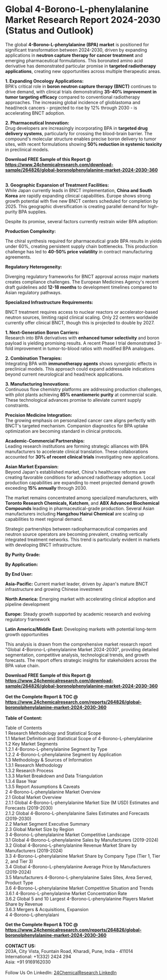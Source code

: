 <h1>Global 4-Borono-L-phenylalanine Market Research Report 2024-2030 (Status and Outlook)</h1><p>The global <strong>4-Borono-L-phenylalanine (BPA) market</strong> is positioned for significant transformation between 2024-2030, driven by expanding applications in <strong>neutron capture therapy for cancer treatment</strong> and emerging pharmaceutical formulations. This boronated amino acid derivative has demonstrated particular promise in <strong>targeted radiotherapy applications</strong>, creating new opportunities across multiple therapeutic areas.</p><p><strong>1. Expanding Oncology Applications:</strong><br>
BPA's critical role in <strong>boron neutron capture therapy (BNCT)</strong> continues to drive demand, with clinical trials demonstrating <strong>35-40% improvement in tumor targeting efficacy</strong> compared to conventional radiotherapy approaches. The increasing global incidence of glioblastoma and head/neck cancers - projected to rise by 12% through 2030 - is accelerating BNCT adoption.</p><p><strong>2. Pharmaceutical Innovation:</strong><br>
Drug developers are increasingly incorporating BPA in <strong>targeted drug delivery systems</strong>, particularly for crossing the blood-brain barrier. The compound's molecular structure enables precise boron delivery to tumor sites, with recent formulations showing <strong>50% reduction in systemic toxicity</strong> in preclinical models.</p><div><b>Download FREE Sample of this Report @ 
            <a href="https://www.24chemicalresearch.com/download-sample/264826/global-boronolphenylalanine-market-2024-2030-360">
            https://www.24chemicalresearch.com/download-sample/264826/global-boronolphenylalanine-market-2024-2030-360</a></b></div><br><p><strong>3. Geographic Expansion of Treatment Facilities:</strong><br>
While Japan currently leads in BNCT implementation, <strong>China and South Korea</strong> are rapidly expanding clinical capabilities. Europe shows strong growth potential with five new BNCT centers scheduled for completion by 2025. This geographic diversification is creating parallel demand for high-purity BPA supplies.</p><p>Despite its promise, several factors currently restrain wider BPA adoption:</p><p><strong>Production Complexity:</strong></p><p>The chiral synthesis required for pharmaceutical grade BPA results in yields under 60%, creating persistent supply chain bottlenecks. This production challenge has led to <strong>40-50% price volatility</strong> in contract manufacturing agreements.</p><p><strong>Regulatory Heterogeneity:</strong></p><p>Diverging regulatory frameworks for BNCT approval across major markets creates compliance challenges. The European Medicines Agency's recent draft guidelines add <strong>12-18 months</strong> to development timelines compared to Asian regulatory pathways.</p><p><strong>Specialized Infrastructure Requirements:</strong></p><p>BNCT treatment requires access to nuclear reactors or accelerator-based neutron sources, limiting rapid clinical scaling. Only 22 centers worldwide currently offer clinical BNCT, though this is projected to double by 2027.</p><p><strong>1. Next-Generation Boron Carriers:</strong><br>
Research into BPA derivatives with <strong>enhanced tumor selectivity</strong> and boron payload is yielding promising results. A recent Phase I trial demonstrated 3-fold improvement in tumor-to-blood ratios with modified BPA analogues.</p><p><strong>2. Combination Therapies:</strong><br>
Integrating BPA with <strong>immunotherapy agents</strong> shows synergistic effects in preclinical models. This approach could expand addressable indications beyond current neurological and head/neck applications.</p><p><strong>3. Manufacturing Innovations:</strong><br>
Continuous flow chemistry platforms are addressing production challenges, with pilot plants achieving <strong>85% enantiomeric purity</strong> at commercial scale. These technological advances promise to alleviate current supply constraints.</p><p><strong>Precision Medicine Integration:</strong><br>
    The growing emphasis on personalized cancer care aligns perfectly with BNCT's targeted mechanism. Companion diagnostics for BPA uptake optimization are becoming standard in clinical protocols.</p><p><strong>Academic-Commercial Partnerships:</strong><br>
    Leading research institutions are forming strategic alliances with BPA manufacturers to accelerate clinical translation. These collaborations accounted for <strong>30% of recent clinical trials</strong> investigating new applications.</p><p><strong>Asian Market Expansion:</strong><br>
    Beyond Japan's established market, China's healthcare reforms are creating favorable conditions for advanced radiotherapy adoption. Local production capabilities are expanding to meet projected demand growth exceeding <strong>15% annually</strong> through 2030.</p><p>The market remains concentrated among specialized manufacturers, with <strong>Toronto Research Chemicals, Katchem</strong>, and <strong>ABX Advanced Biochemical Compounds</strong> leading in pharmaceutical-grade production. Several Asian manufacturers including <strong>Hangzhou Hairui Chemical</strong> are scaling up capabilities to meet regional demand.</p><p>Strategic partnerships between radiopharmaceutical companies and neutron source operators are becoming prevalent, creating vertically integrated treatment networks. This trend is particularly evident in markets with developing BNCT infrastructure.</p><p><strong>By Purity Grade:</strong></p><p><strong>By Application:</strong></p><p><strong>By End User:</strong></p><p><strong>Asia-Pacific:</strong> Current market leader, driven by Japan's mature BNCT infrastructure and growing Chinese investment</p><p><strong>North America:</strong> Emerging market with accelerating clinical adoption and pipeline development</p><p><strong>Europe:</strong> Steady growth supported by academic research and evolving regulatory framework</p><p><strong>Latin America/Middle East:</strong> Developing markets with potential long-term growth opportunities</p><p>This analysis is drawn from the comprehensive market research report "Global 4-Borono-L-phenylalanine Market 2024-2030", providing detailed segmentation, competitive analysis, technological trends, and growth forecasts. The report offers strategic insights for stakeholders across the BPA value chain.</p><div><b>Download FREE Sample of this Report @ 
            <a href="https://www.24chemicalresearch.com/download-sample/264826/global-boronolphenylalanine-market-2024-2030-360">
            https://www.24chemicalresearch.com/download-sample/264826/global-boronolphenylalanine-market-2024-2030-360</a></b></div><br><div><b>Get the Complete Report & TOC @ 
            <a href="https://www.24chemicalresearch.com/reports/264826/global-boronolphenylalanine-market-2024-2030-360">
            https://www.24chemicalresearch.com/reports/264826/global-boronolphenylalanine-market-2024-2030-360</a></b></div><br>
            <b>Table of Content:</b><p>Table of Contents<br />
1 Research Methodology and Statistical Scope<br />
1.1 Market Definition and Statistical Scope of 4-Borono-L-phenylalanine<br />
1.2 Key Market Segments<br />
1.2.1 4-Borono-L-phenylalanine Segment by Type<br />
1.2.2 4-Borono-L-phenylalanine Segment by Application<br />
1.3 Methodology & Sources of Information<br />
1.3.1 Research Methodology<br />
1.3.2 Research Process<br />
1.3.3 Market Breakdown and Data Triangulation<br />
1.3.4 Base Year<br />
1.3.5 Report Assumptions & Caveats<br />
2 4-Borono-L-phenylalanine Market Overview<br />
2.1 Global Market Overview<br />
2.1.1 Global 4-Borono-L-phenylalanine Market Size (M USD) Estimates and Forecasts (2019-2030)<br />
2.1.2 Global 4-Borono-L-phenylalanine Sales Estimates and Forecasts (2019-2030)<br />
2.2 Market Segment Executive Summary<br />
2.3 Global Market Size by Region<br />
3 4-Borono-L-phenylalanine Market Competitive Landscape<br />
3.1 Global 4-Borono-L-phenylalanine Sales by Manufacturers (2019-2024)<br />
3.2 Global 4-Borono-L-phenylalanine Revenue Market Share by Manufacturers (2019-2024)<br />
3.3 4-Borono-L-phenylalanine Market Share by Company Type (Tier 1, Tier 2, and Tier 3)<br />
3.4 Global 4-Borono-L-phenylalanine Average Price by Manufacturers (2019-2024)<br />
3.5 Manufacturers 4-Borono-L-phenylalanine Sales Sites, Area Served, Product Type<br />
3.6 4-Borono-L-phenylalanine Market Competitive Situation and Trends<br />
3.6.1 4-Borono-L-phenylalanine Market Concentration Rate<br />
3.6.2 Global 5 and 10 Largest 4-Borono-L-phenylalanine Players Market Share by Revenue<br />
3.6.3 Mergers & Acquisitions, Expansion<br />
4 4-Borono-L-phenylalani</p><div><b>Get the Complete Report & TOC @ 
            <a href="https://www.24chemicalresearch.com/reports/264826/global-boronolphenylalanine-market-2024-2030-360">
            https://www.24chemicalresearch.com/reports/264826/global-boronolphenylalanine-market-2024-2030-360</a></b></div><br><b>CONTACT US:</b><br>
            203A, City Vista, Fountain Road, Kharadi, Pune, India - 411014<br>
            International: +1(332) 2424 294<br>
            Asia: +91 9169162030 <br><br>
            Follow Us On LinkedIn: <a href="https://www.linkedin.com/company/24chemicalresearch/">24ChemicalResearch LinkedIn</a>